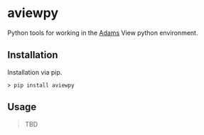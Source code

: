 # aviewpy

Python tools for working in the [Adams](http://bit.ly/41Is9jf) View python environment.

## Installation

Installation via pip.
```
> pip install aviewpy
```

## Usage
> TBD
